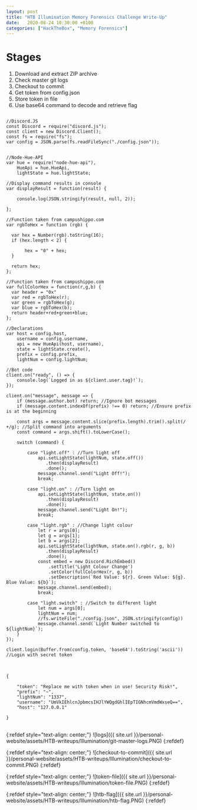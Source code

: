 ```yaml
---
layout: post
title: "HTB Illumination Memory Forensics Challenge Write-Up"
date:   2020-08-24 10:30:00 +0100
categories: ["HackTheBox", "Memory Forensics"]
---
```


<link rel="stylesheet" href="//cdnjs.cloudflare.com/ajax/libs/highlight.js/9.15.6/styles/default.min.css">
<script src="//cdnjs.cloudflare.com/ajax/libs/highlight.js/9.15.6/highlight.min.js"></script>
<script>hljs.initHighlightingOnLoad();</script>

# Stages

1. Download and extract ZIP archive
2. Check master git logs
3. Checkout to commit
4. Get token from config.json
5. Store token in file
6. Use base64 command to decode and retrieve flag

<pre>
<code class="c">
//Discord.JS
const Discord = require("discord.js");
const client = new Discord.Client();
const fs = require("fs");
var config = JSON.parse(fs.readFileSync("./config.json"));


//Node-Hue-API
var hue = require("node-hue-api"),
	HueApi = hue.HueApi,
	lightState = hue.lightState;

//Display command results in console
var displayResult = function(result) {

	console.log(JSON.stringify(result, null, 2));
	
};

//Function taken from campushippo.com
var rgbToHex = function (rgb) { 

  var hex = Number(rgb).toString(16);
  if (hex.length < 2) {

       hex = "0" + hex;
  }

  return hex;
};

//Function taken from campushippo.com
var fullColorHex = function(r,g,b) {   
  var header = "0x"
  var red = rgbToHex(r);
  var green = rgbToHex(g);
  var blue = rgbToHex(b);
  return header+red+green+blue;
};

//Declarations
var host = config.host,
	username = config.username,
	api = new HueApi(host, username),
	state = lightState.create(),
	prefix = config.prefix,
	lightNum = config.lightNum;

//Bot code
client.on("ready", () => {
	console.log(`Logged in as ${client.user.tag}!`);
});

client.on("message", message => {
	if (message.author.bot) return; //Ignore bot messages
	if (message.content.indexOf(prefix) !== 0) return; //Ensure prefix is at the beginning

	const args = message.content.slice(prefix.length).trim().split(/ +/g); //Split command into arguments
	const command = args.shift().toLowerCase(); 

	switch (command) {

		case "light.off" : //Turn light off
			api.setLightState(lightNum, state.off())
		       .then(displayResult)
		       .done();
			message.channel.send("Light Off!");
			break;

		case "light.on" : //Turn light on
			api.setLightState(lightNum, state.on())
			   .then(displayResult)
			   .done();
			message.channel.send("Light On!");
			break;

		case "light.rgb" : //Change light colour
			let r = args[0];
			let g = args[1];
			let b = args[2];
			api.setLightState(lightNum, state.on().rgb(r, g, b))
			   .then(displayResult)
			   .done();
			const embed = new Discord.RichEmbed()
				.setTitle('Light Colour Change')
				.setColor(fullColorHex(r, g, b))
				.setDescription(`Red Value: ${r}. Green Value: ${g}. Blue Value: ${b}`);
			message.channel.send(embed);
			break;

		case "light.switch" : //Switch to different light
			let num = args[0];
			lightNum = num;
			//fs.writeFile("./config.json", JSON.stringify(config))
			message.channel.send(`Light Number switched to ${lightNum}`);
	}
});

client.login(Buffer.from(config.token, 'base64').toString('ascii')) //Login with secret token
</code>
</pre>


<pre>
<code class="c">
{

	"token": "Replace me with token when in use! Security Risk!",
	"prefix": "~",
	"lightNum": "1337",
	"username": "UmVkIEhlcnJpbmcsIHJlYWQgdGhlIEpTIGNhcmVmdWxseQ==",
	"host": "127.0.0.1"

}
</code>
</pre>

{:refdef style="text-align: center;"}
![logs]({{ site.url }}/personal-website/assets/HTB-writeups/Illumination/git-master-logs.PNG)
{:refdef}

{:refdef style="text-align: center;"}
![checkout-to-commit]({{ site.url }}/personal-website/assets/HTB-writeups/Illumination/checkout-to-commit.PNG)
{:refdef}

{:refdef style="text-align: center;"}
![token-file]({{ site.url }}/personal-website/assets/HTB-writeups/Illumination/token-file.PNG)
{:refdef}

{:refdef style="text-align: center;"}
![htb-flag]({{ site.url }}/personal-website/assets/HTB-writeups/Illumination/htb-flag.PNG)
{:refdef}
